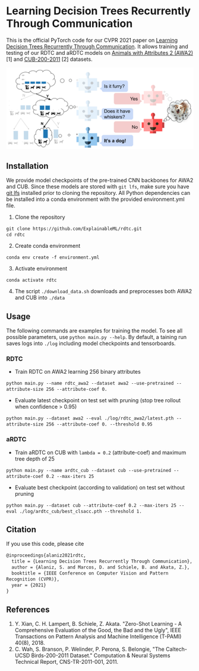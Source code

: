 # Learning Decision Trees Recurrently Through Communication
This is the official PyTorch code for our CVPR 2021 paper on [Learning Decision Trees Recurrently Through Communication](https://arxiv.org/abs/1902.01780). It allows training and testing of our RDTC and aRDTC models on [Animals with Attributes 2 (AWA2)](https://cvml.ist.ac.at/AwA2/) [1] and [CUB-200-2011](http://www.vision.caltech.edu/visipedia/CUB-200-2011.html) [2] datasets.

![RDTC Teaser](./assets/RDTC_teaser.svg)

## Installation
We provide model checkpoints of the pre-trained CNN backbones for AWA2 and CUB. Since these models are stored with `git lfs`, make sure you have [git lfs](https://git-lfs.github.com/) installed prior to cloning the repository.
All Python dependencies can be installed into a conda environment with the provided environment.yml file.

1. Clone the repository
```shell
git clone https://github.com/ExplainableML/rdtc.git
cd rdtc
```
2. Create conda environment
```shell
conda env create -f environment.yml
```
3. Activate environment
```shell
conda activate rdtc
```
4. The script `./download_data.sh` downloads and preprocesses both AWA2 and CUB into `./data`

## Usage
The following commands are examples for training the model. To see all possible parameters, use `python main.py --help`. By default, a taining run saves logs into `./log` including model checkpoints and tensorboards.

### RDTC
* Train RDTC on AWA2 learning 256 binary attributes
```
python main.py --name rdtc_awa2 --dataset awa2 --use-pretrained --attribute-size 256 --attribute-coef 0.
```

* Evaluate latest checkpoint on test set with pruning (stop tree rollout when confidence > 0.95)
```
python main.py --dataset awa2 --eval ./log/rdtc_awa2/latest.pth --attribute-size 256 --attribute-coef 0. --threshold 0.95
```

### aRDTC
* Train aRDTC on CUB with `lambda = 0.2` (attribute-coef) and maximum tree depth of 25
```
python main.py --name ardtc_cub --dataset cub --use-pretrained --attribute-coef 0.2 --max-iters 25
```

* Evaluate best checkpoint (according to validation) on test set without pruning
```
python main.py --dataset cub --attribute-coef 0.2 --max-iters 25 --eval ./log/ardtc_cub/best_clsacc.pth --threshold 1.
```

## Citation
If you use this code, please cite
```
@inproceedings{alaniz2021rdtc,
  title = {Learning Decision Trees Recurrently Through Communication},
  author = {Alaniz, S. and Marcos, D. and Schiele, B. and Akata, Z.},
  booktitle = {IEEE Conference on Computer Vision and Pattern Recognition (CVPR)},
  year = {2021}
}
```

## References
1. Y. Xian, C. H. Lampert, B. Schiele, Z. Akata. "Zero-Shot Learning - A Comprehensive Evaluation of the Good, the Bad and the Ugly", IEEE Transactions on Pattern Analysis and Machine Intelligence (T-PAMI) 40(8), 2018.
2. C. Wah, S. Branson, P. Welinder, P. Perona, S. Belongie, "The Caltech-UCSD Birds-200-2011 Dataset." Computation & Neural Systems Technical Report, CNS-TR-2011-001, 2011.
